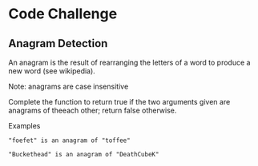 <h1>Code Challenge</h1>
<h2>Anagram Detection</h2>

An anagram is the result of rearranging the letters of a word to produce a new word (see wikipedia).

Note: anagrams are case insensitive

Complete the function to return true if the two arguments given are anagrams of theeach other; return false otherwise.

Examples
```
"foefet" is an anagram of "toffee"

"Buckethead" is an anagram of "DeathCubeK"
```